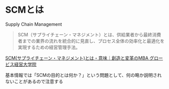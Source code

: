 # SCMとは
Supply Chain Management

> SCM（サプライチェーン・マネジメント）とは、供給業者から最終消費者までの業界の流れを統合的に見直し、プロセス全体の効率化と最適化を実現するための経営管理手法。

[SCM(サプライチェーン・マネジメント)とは・意味｜創造と変革のMBA グロービス経営大学院](https://mba.globis.ac.jp/about_mba/glossary/detail-11668.html#:~:text=SCM%EF%BC%88%E3%82%B5%E3%83%97%E3%83%A9%E3%82%A4%E3%83%81%E3%82%A7%E3%83%BC%E3%83%B3%E3%83%BB%E3%83%9E%E3%83%8D%E3%82%B8%E3%83%A1%E3%83%B3%E3%83%88%EF%BC%89,%E3%81%9F%E3%82%81%E3%81%AE%E7%B5%8C%E5%96%B6%E7%AE%A1%E7%90%86%E6%89%8B%E6%B3%95%E3%80%82)

基本情報では「SCMの目的とは何か？」という問題として、何の略か説明されないことがあるので注意する  
